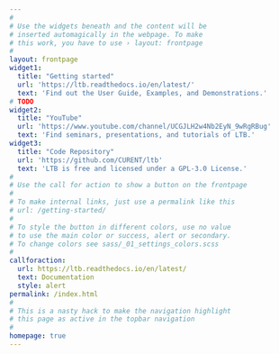 ```yaml
---
#
# Use the widgets beneath and the content will be
# inserted automagically in the webpage. To make
# this work, you have to use › layout: frontpage
#
layout: frontpage
widget1:
  title: "Getting started"
  url: 'https://ltb.readthedocs.io/en/latest/'
  text: 'Find out the User Guide, Examples, and Demonstrations.'
# TODO
widget2:
  title: "YouTube"
  url: 'https://www.youtube.com/channel/UCGJLH2w4Nb2EyN_9wRgRBug'
  text: 'Find seminars, presentations, and tutorials of LTB.'
widget3:
  title: "Code Repository"
  url: 'https://github.com/CURENT/ltb'
  text: 'LTB is free and licensed under a GPL-3.0 License.'
#
# Use the call for action to show a button on the frontpage
#
# To make internal links, just use a permalink like this
# url: /getting-started/
#
# To style the button in different colors, use no value
# to use the main color or success, alert or secondary.
# To change colors see sass/_01_settings_colors.scss
#
callforaction:
  url: https://ltb.readthedocs.io/en/latest/
  text: Documentation
  style: alert
permalink: /index.html
#
# This is a nasty hack to make the navigation highlight
# this page as active in the topbar navigation
#
homepage: true
---
```

